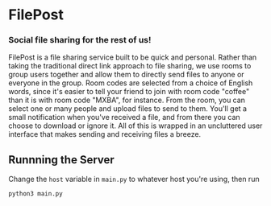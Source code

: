 # FilePost
### Social file sharing for the rest of us!

FilePost is a file sharing service built to be quick and personal. Rather than taking the traditional direct link approach to file sharing, we use rooms to group users together and allow them to directly send files to anyone or everyone in the group. Room codes are selected from a choice of English words, since it's easier to tell your friend to join with room code "coffee" than it is with room code "MXBA", for instance. From the room, you can select one or many people and upload files to send to them. You'll get a small notification when you've received a file, and from there you can choose to download or ignore it. All of this is wrapped in an uncluttered user interface that makes sending and receiving files a breeze.

## Runnning the Server
Change the `host` variable in `main.py` to whatever host you're using, then run
```
python3 main.py
```
